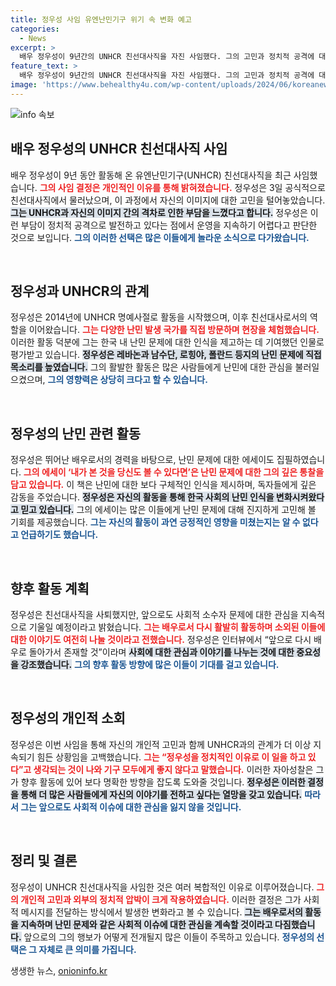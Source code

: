 ```yaml
---
title: 정우성 사임 유엔난민기구 위기 속 변화 예고
categories:
  - News
excerpt: >
  배우 정우성이 9년간의 UNHCR 친선대사직을 자진 사임했다. 그의 고민과 정치적 공격에 대한 언급은 잔잔한 파장을 일으키고 있다. 앞으로도 소수자 문제에 대한 관심을 이어갈 것이라 선언한 정우성, 그의 선택에 담긴 진정한 의미는 무엇일까?
feature_text: >
  배우 정우성이 9년간의 UNHCR 친선대사직을 자진 사임했다. 그의 고민과 정치적 공격에 대한 언급은 잔잔한 파장을 일으키고 있다. 앞으로도 소수자 문제에 대한 관심을 이어갈 것이라 선언한 정우성, 그의 선택에 담긴 진정한 의미는 무엇일까?
image: 'https://www.behealthy4u.com/wp-content/uploads/2024/06/koreanews.jpg'
---
```


<p><img src="https://www.behealthy4u.com/wp-content/uploads/2024/06/koreanews.jpg" alt="info 속보" /></p>

<h2 data-ke-size="size26">배우 정우성의 UNHCR 친선대사직 사임</h2>

<p data-ke-size="size16">배우 정우성이 9년 동안 활동해 온 유엔난민기구(UNHCR) 친선대사직을 최근 사임했습니다. <b><span style="color: #ee2323;">그의 사임 결정은 개인적인 이유를 통해 밝혀졌습니다.</span></b>  정우성은 3일 공식적으로 친선대사직에서 물러났으며, 이 과정에서 자신의 이미지에 대한 고민을 털어놓았습니다. <b><span style="background-color: #21538527;">그는 UNHCR과 자신의 이미지 간의 격차로 인한 부담을 느꼈다고 합니다.</span></b>  정우성은 이런 부담이 정치적 공격으로 발전하고 있다는 점에서 운영을 지속하기 어렵다고 판단한 것으로 보입니다. <b><span style="color: #1a5490;">그의 이러한 선택은 많은 이들에게 놀라운 소식으로 다가왔습니다.</span></b></p>

<p data-ke-size="size16">&nbsp;</p>

<h2 data-ke-size="size26">정우성과 UNHCR의 관계</h2>

<p data-ke-size="size16">정우성은 2014년에 UNHCR 명예사절로 활동을 시작했으며, 이후 친선대사로서의 역할을 이어왔습니다. <b><span style="color: #ee2323;">그는 다양한 난민 발생 국가를 직접 방문하며 현장을 체험했습니다.</span></b> 이러한 활동 덕분에 그는 한국 내 난민 문제에 대한 인식을 제고하는 데 기여했던 인물로 평가받고 있습니다. <b><span style="background-color: #21538527;">정우성은 레바논과 남수단, 로힝야, 폴란드 등지의 난민 문제에 직접 목소리를 높였습니다.</span></b> 그의 활발한 활동은 많은 사람들에게 난민에 대한 관심을 불러일으켰으며, <b><span style="color: #1a5490;">그의 영향력은 상당히 크다고 할 수 있습니다.</span></b></p>

<p data-ke-size="size16">&nbsp;</p>

<h2 data-ke-size="size26">정우성의 난민 관련 활동</h2>

<p data-ke-size="size16">정우성은 뛰어난 배우로서의 경력을 바탕으로, 난민 문제에 대한 에세이도 집필하였습니다. <b><span style="color: #ee2323;">그의 에세이 ‘내가 본 것을 당신도 볼 수 있다면’은 난민 문제에 대한 그의 깊은 통찰을 담고 있습니다.</span></b> 이 책은 난민에 대한 보다 구체적인 인식을 제시하며, 독자들에게 깊은 감동을 주었습니다. <b><span style="background-color: #21538527;">정우성은 자신의 활동을 통해 한국 사회의 난민 인식을 변화시켜왔다고 믿고 있습니다.</span></b> 그의 에세이는 많은 이들에게 난민 문제에 대해 진지하게 고민해 볼 기회를 제공했습니다. <b><span style="color: #1a5490;">그는 자신의 활동이 과연 긍정적인 영향을 미쳤는지는 알 수 없다고 언급하기도 했습니다.</span></b></p>

<p data-ke-size="size16">&nbsp;</p>

<h2 data-ke-size="size26">향후 활동 계획</h2>

<p data-ke-size="size16">정우성은 친선대사직을 사퇴했지만, 앞으로도 사회적 소수자 문제에 대한 관심을 지속적으로 기울일 예정이라고 밝혔습니다. <b><span style="color: #ee2323;">그는 배우로서 다시 활발히 활동하며 소외된 이들에 대한 이야기도 여전히 나눌 것이라고 전했습니다.</span></b> 정우성은 인터뷰에서 “앞으로 다시 배우로 돌아가서 존재할 것”이라며 <b><span style="background-color: #21538527;">사회에 대한 관심과 이야기를 나누는 것에 대한 중요성을 강조했습니다.</span></b> <b><span style="color: #1a5490;">그의 향후 활동 방향에 많은 이들이 기대를 걸고 있습니다.</span></b></p>

<p data-ke-size="size16">&nbsp;</p>

<h2 data-ke-size="size26">정우성의 개인적 소회</h2>

<p data-ke-size="size16">정우성은 이번 사임을 통해 자신의 개인적 고민과 함께 UNHCR과의 관계가 더 이상 지속되기 힘든 상황임을 고백했습니다. <b><span style="color: #ee2323;">그는 “정우성을 정치적인 이유로 이 일을 하고 있다”고 생각되는 것이 나와 기구 모두에게 좋지 않다고 말했습니다.</span></b> 이러한 자아성찰은 그가 향후 활동에 있어 보다 명확한 방향을 잡도록 도와줄 것입니다. <b><span style="background-color: #21538527;">정우성은 이러한 결정을 통해 더 많은 사람들에게 자신의 이야기를 전하고 싶다는 열망을 갖고 있습니다.</span></b> <b><span style="color: #1a5490;">따라서 그는 앞으로도 사회적 이슈에 대한 관심을 잃지 않을 것입니다.</span></b></p>

<p data-ke-size="size16">&nbsp;</p>

<h2 data-ke-size="size26">정리 및 결론</h2>

<p data-ke-size="size16">정우성이 UNHCR 친선대사직을 사임한 것은 여러 복합적인 이유로 이루어졌습니다. <b><span style="color: #ee2323;">그의 개인적 고민과 외부의 정치적 압박이 크게 작용하였습니다.</span></b> 이러한 결정은 그가 사회적 메시지를 전달하는 방식에서 발생한 변화라고 볼 수 있습니다. <b><span style="background-color: #21538527;">그는 배우로서의 활동을 지속하며 난민 문제와 같은 사회적 이슈에 대한 관심을 계속할 것이라고 다짐했습니다.</span></b> 앞으로의 그의 행보가 어떻게 전개될지 많은 이들이 주목하고 있습니다. <b><span style="color: #1a5490;">정우성의 선택은 그 자체로 큰 의미를 가집니다.</span></b></p>
생생한 뉴스, <a href="https://onioninfo.kr" rel="dofollow">onioninfo.kr</a>


